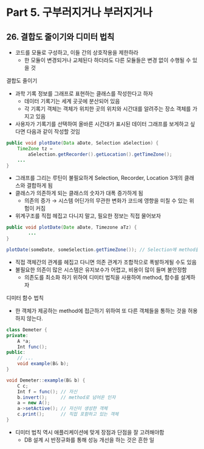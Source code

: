 # Part 5. 구부러지거나 부러지거나

## 26. 결합도 줄이기와 디미터 법칙

- 코드를 모듈로 구성하고, 이들 간의 상호작용을 제한하라
    - 한 모듈이 변경되거나 교체된다 하더라도 다른 모듈들은 변경 없이 수행될 수 있을 것

결합도 줄이기 

- 과학 기록 정보를 그래프로 표현하는 클래스를 작성한다고 하자
    - 데이터 기록기는 세계 곳곳에 분산되어 있음
    - 각 기록기 객체는 객체가 위치한 곳의 위치와 시간대를 알려주는 장소 객체를 가지고 있음
- 사용자가 기록기를 선택하여 올바른 시간대가 표시된 데이터 그래프를 보게하고 싶다면 다음과 같이 작성할 것임

```java
public void plotDate(Data aDate, Selection aSelection) {
	TimeZone tz =
		aSelection.getRecorder().getLocation().getTimeZone();
	...
}
```

- 그래프를 그리는 루틴이 불필요하게 Selection, Recorder, Location 3개의 클래스와 결합하게 됨
- 클래스가 의존하게 되는 클래스의 숫자가 대폭 증가하게 됨
    - 의존의 증가 → 시스템 어딘가의 무관한 변화가 코드에 영향을 미칠 수 있는 위험이 커짐
- 위계구조를 직접 헤집고 다니지 말고, 필요한 정보는 직접 물어보자

```java
public void plotDate(Date aDate, Timezone aTz) {
		...
}

plotDate(someDate, someSelection.getTimeZone()); // Selection에 method를 추가하여 직접 시간대를 얻을 수 있음 
```

- 직접 객체간의 관계를 헤집고 다니면 의존 관계가 조합적으로 폭발하게될 수도 있음
- 불필요한 의존이 많은 시스템은 유지보수가 어렵고, 비용이 많이 들며 불안정함
    - 의존도를 최소화 하기 위하여 디미터 법칙을 사용하여 method, 함수를 설계하자

디미터 함수 법칙 

- 한 객체가 제공하는 method에 접근하기 위하여 또 다른 객체들을 통하는 것을 허용하지 않는다.

```java
class Demeter {
private:
	A *a;
	Int func();
public:
	// ...
	void example(B& b);
}

void Demeter::example(B& b) {
	C c;
	Int f = func(); // 자신
	b.invert();     // method로 넘어온 인자
	a = new A();
	a->setActive(); // 자신이 생성한 객체
	c.print();      // 직접 포함하고 있는 객체
}
```

- 디미터 법칙 역시 애플리케이션에 맞게 장점과 단점을 잘 고려해야함
    - DB 설계 시 반정규화를 통해 성능 개선을 하는 것은 흔한 일
